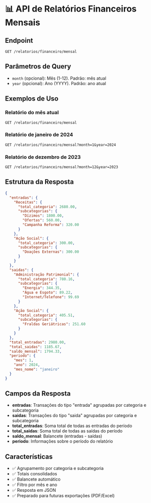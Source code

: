 # 📊 API de Relatórios Financeiros Mensais

## Endpoint
```
GET /relatorios/financeiro/mensal
```

## Parâmetros de Query
- `month` (opcional): Mês (1-12). Padrão: mês atual
- `year` (opcional): Ano (YYYY). Padrão: ano atual

## Exemplos de Uso

### Relatório do mês atual
```
GET /relatorios/financeiro/mensal
```

### Relatório de janeiro de 2024
```
GET /relatorios/financeiro/mensal?month=1&year=2024
```

### Relatório de dezembro de 2023
```
GET /relatorios/financeiro/mensal?month=12&year=2023
```

## Estrutura da Resposta

```json
{
  "entradas": {
    "Receitas": {
      "total_categoria": 2680.00,
      "subcategorias": {
        "Dízimos": 1800.00,
        "Ofertas": 560.00,
        "Campanha Reforma": 320.00
      }
    },
    "Ação Social": {
      "total_categoria": 300.00,
      "subcategorias": {
        "Doações Externas": 300.00
      }
    }
  },
  "saidas": {
    "Administração Patrimonial": {
      "total_categoria": 780.16,
      "subcategorias": {
        "Energia": 344.35,
        "Água e Esgoto": 89.22,
        "Internet/Telefone": 99.69
      }
    },
    "Ação Social": {
      "total_categoria": 405.51,
      "subcategorias": {
        "Fraldas Geriátricas": 251.60
      }
    }
  },
  "total_entradas": 2980.00,
  "total_saidas": 1185.67,
  "saldo_mensal": 1794.33,
  "periodo": {
    "mes": 1,
    "ano": 2024,
    "mes_nome": "janeiro"
  }
}
```

## Campos da Resposta

- **entradas**: Transações do tipo "entrada" agrupadas por categoria e subcategoria
- **saidas**: Transações do tipo "saida" agrupadas por categoria e subcategoria
- **total_entradas**: Soma total de todas as entradas do período
- **total_saidas**: Soma total de todas as saídas do período
- **saldo_mensal**: Balancete (entradas - saídas)
- **periodo**: Informações sobre o período do relatório

## Características

- ✅ Agrupamento por categoria e subcategoria
- ✅ Totais consolidados
- ✅ Balancete automático
- ✅ Filtro por mês e ano
- ✅ Resposta em JSON
- ✅ Preparado para futuras exportações (PDF/Excel) 